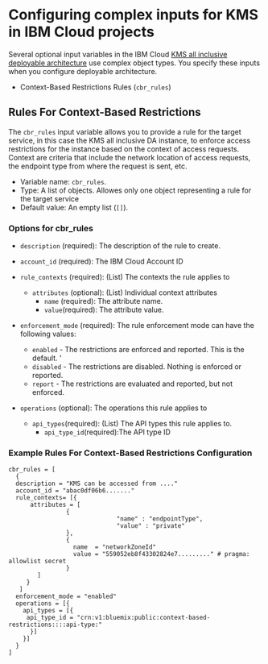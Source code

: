 # Configuring complex inputs for KMS in IBM Cloud projects

Several optional input variables in the IBM Cloud [KMS all inclusive deployable architecture](https://cloud.ibm.com/catalog#deployable_architecture) use complex object types. You specify these inputs when you configure deployable architecture.

* Context-Based Restrictions Rules (`cbr_rules`)


## Rules For Context-Based Restrictions <a name="cbr_rules"></a>

The `cbr_rules` input variable allows you to provide a rule for the target service, in this case the KMS all inclusive DA instance, to enforce access restrictions for the instance based on the context of access requests. Context are criteria that include the network location of access requests, the endpoint type from where the request is sent, etc.

- Variable name: `cbr_rules`.
- Type: A list of objects. Allowes only one object representing a rule for the target service
- Default value: An empty list (`[]`).

### Options for cbr_rules

  - `description` (required): The description of the rule to create.
  - `account_id` (required): The IBM Cloud Account ID
  - `rule_contexts` (required): (List) The contexts the rule applies to
      - `attributes` (optional): (List) Individual context attributes
        - `name` (required): The attribute name.
        - `value`(required): The attribute value.

  - `enforcement_mode` (required): The rule enforcement mode can have the following values:
      - `enabled` - The restrictions are enforced and reported. This is the default. '
      - `disabled` - The restrictions are disabled. Nothing is enforced or reported.
      - `report` - The restrictions are evaluated and reported, but not enforced.
  - `operations` (optional): The operations this rule applies to
    - `api_types`(required): (List) The API types this rule applies to.
        - `api_type_id`(required):The API type ID

### Example Rules For Context-Based Restrictions Configuration

```hcl
cbr_rules = [
  {
  description = "KMS can be accessed from ...."
  account_id = "abac0df06b6......."
  rule_contexts= [{
      attributes = [
                {
                              "name" : "endpointType",
                              "value" : "private"
                },
                {
                  name  = "networkZoneId"
                  value = "559052eb8f43302824e7........." # pragma: allowlist secret
                }
        ]
     }
   ]
  enforcement_mode = "enabled"
  operations = [{
    api_types = [{
     api_type_id = "crn:v1:bluemix:public:context-based-restrictions::::api-type:"
      }]
    }]
  }
]
```
